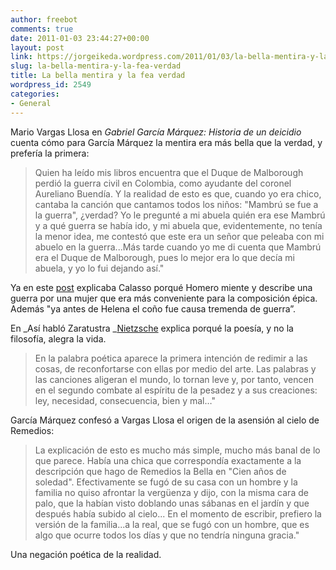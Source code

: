 ```yaml
---
author: freebot
comments: true
date: 2011-01-03 23:44:27+00:00
layout: post
link: https://jorgeikeda.wordpress.com/2011/01/03/la-bella-mentira-y-la-fea-verdad/
slug: la-bella-mentira-y-la-fea-verdad
title: La bella mentira y la fea verdad
wordpress_id: 2549
categories:
- General
---
```


Mario Vargas Llosa en _Gabriel García Márquez: Historia de un deicidio_ cuenta cómo para García Márquez la mentira era más bella que la verdad, y prefería la primera:




<blockquote>Quien ha leído mis libros encuentra que el Duque de Malborough perdió la guerra civil en Colombia, como ayudante del coronel Aureliano Buendía. Y la realidad de esto es que, cuando yo era chico, cantaba la canción que cantamos todos los niños: "Mambrú se fue a la guerra", ¿verdad? Yo le pregunté a mi abuela quién era ese Mambrú y a qué guerra se había ido, y mi abuela que, evidentemente, no tenía la menor idea, me contestó que este era un señor que peleaba con mi abuelo en la guerra...Más tarde cuando yo me di cuenta que Mambrú era el Duque de Malborough, pues lo mejor era lo que decía mi abuela, y yo lo fui dejando así."</blockquote>



Ya en este [post](http://www.jorgeikeda.com/wordpress/?p=2281) explicaba Calasso  porqué  Homero miente y describe una guerra por una mujer que era más conveniente para la composición épica. Además "ya antes de Helena el coño fue causa tremenda de guerra”.

En _Así habló Zaratustra _[Nietzsche](http://www.jorgeikeda.com/wordpress/?p=2191) explica porqué la poesía, y no la filosofía, alegra la vida.





<blockquote>En la palabra poética aparece la primera intención de redimir a las cosas, de reconfortarse con ellas por medio del arte. Las palabras y las canciones aligeran el mundo, lo tornan leve y, por tanto, vencen en el segundo combate al espíritu de la pesadez y a sus creaciones: ley, necesidad, consecuencia, bien y mal…"</blockquote>





García Márquez confesó a Vargas Llosa el origen de la asensión al cielo de Remedios:




<blockquote>La explicación de esto es mucho más simple, mucho más banal de lo que parece. Había una chica que correspondía exactamente a la descripción que hago de Remedios la Bella en "Cien años de soledad". Efectivamente se fugó de su casa con un hombre y la familia no quiso afrontar la vergüenza y dijo, con la misma cara de palo, que la habían visto doblando unas sábanas en el jardín y que después había subido al cielo... En el momento de escribir, prefiero la versión de la familia...a la real, que se fugó con un hombre, que es algo que ocurre todos los días y que no tendría ninguna gracia."</blockquote>




Una negación poética de la realidad.

  
